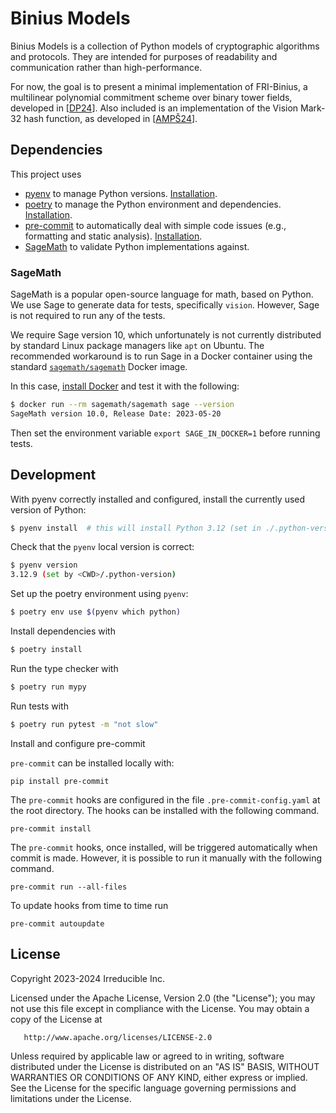 # Binius Models

Binius Models is a collection of Python models of cryptographic algorithms and protocols. They are intended for purposes of readability and communication rather than high-performance.

For now, the goal is to present a minimal implementation of FRI-Binius, a multilinear polynomial commitment scheme over binary tower fields, developed in [[DP24](https://eprint.iacr.org/2024/504.pdf)]. Also included is an implementation of the Vision Mark-32 hash function, as developed in [[AMPŠ24](https://eprint.iacr.org/2024/633)].

## Dependencies

This project uses

- [pyenv](https://github.com/pyenv/pyenv) to manage Python versions. [Installation](https://github.com/pyenv/pyenv#installation).
- [poetry](https://python-poetry.org/) to manage the Python environment and dependencies. [Installation](https://python-poetry.org/docs/#installation).
- [pre-commit](https://pre-commit.com/) to automatically deal with simple code issues (e.g., formatting and static analysis). [Installation](https://pre-commit.com/#install).
- [SageMath](https://www.sagemath.org/) to validate Python implementations against.

### SageMath

SageMath is a popular open-source language for math, based on Python.
We use Sage to generate data for tests, specifically `vision`. However, Sage is not required to run any of the tests.

We require Sage version 10, which unfortunately is not currently distributed by standard Linux package managers like `apt` on Ubuntu.
The recommended workaround is to run Sage in a Docker container using the standard [`sagemath/sagemath`](https://hub.docker.com/r/sagemath/sagemath) Docker image.

In this case, [install Docker](https://docs.docker.com/engine/install/) and test it with the following:

```bash
$ docker run --rm sagemath/sagemath sage --version
SageMath version 10.0, Release Date: 2023-05-20
```

Then set the environment variable `export SAGE_IN_DOCKER=1` before running tests.

## Development

With pyenv correctly installed and configured, install the currently used version of Python:

```bash
$ pyenv install  # this will install Python 3.12 (set in ./.python-version)
```

Check that the `pyenv` local version is correct:

```bash
$ pyenv version
3.12.9 (set by <CWD>/.python-version)
```

Set up the poetry environment using `pyenv`:

```bash
$ poetry env use $(pyenv which python)
```

Install dependencies with

```bash
$ poetry install
```

Run the type checker with

```bash
$ poetry run mypy
```

Run tests with

```bash
$ poetry run pytest -m "not slow"
```

Install and configure pre-commit

`pre-commit` can be installed locally with:
```
pip install pre-commit
```

The `pre-commit` hooks are configured in the file `.pre-commit-config.yaml` at the root directory. The hooks can be installed with the following command.

```
pre-commit install
```

The `pre-commit` hooks, once installed, will be triggered automatically when commit is made. However, it is possible to run it manually with the following command.
```
pre-commit run --all-files
```

To update hooks from time to time run
```
pre-commit autoupdate
```

## License

   Copyright 2023-2024 Irreducible Inc.

   Licensed under the Apache License, Version 2.0 (the "License");
   you may not use this file except in compliance with the License.
   You may obtain a copy of the License at

       http://www.apache.org/licenses/LICENSE-2.0

   Unless required by applicable law or agreed to in writing, software
   distributed under the License is distributed on an "AS IS" BASIS,
   WITHOUT WARRANTIES OR CONDITIONS OF ANY KIND, either express or implied.
   See the License for the specific language governing permissions and
   limitations under the License.
